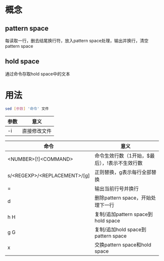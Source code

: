 # 概念
## pattern space
每读取一行，删去结尾换行符，放入pattern space处理，输出并换行，清空pattern space
## hold space
通过命令存取hold space中的文本
# 用法
```sh
sed [参数] '命令' 文件
```
参数|意义
-|-
-i|直接修改文件

命令|意义
-|-
&lt;NUMBER&gt;\[!\]&lt;COMMAND&gt;|命令生效行数（1开始，$最后），!表示不生效行数
s/&lt;REGEXP&gt;/&lt;REPLACEMENT&gt;/\[g\]|正则替换，g表示每行全部替换
=|输出当前行号并换行
d|删除pattern space，开始处理下一行
h H|复制/追加pattern space到hold space
g G|复制/追加hold space到pattern space
x|交换pattern space和hold space
